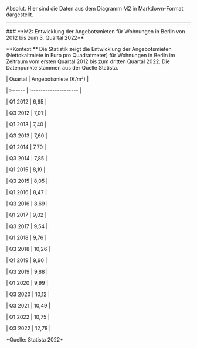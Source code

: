 Absolut. Hier sind die Daten aus dem Diagramm M2 in Markdown-Format dargestellt.



---



\### \*\*M2: Entwicklung der Angebotsmieten für Wohnungen in Berlin von 2012 bis zum 3. Quartal 2022\*\*



\*\*Kontext:\*\* Die Statistik zeigt die Entwicklung der Angebotsmieten (Nettokaltmiete in Euro pro Quadratmeter) für Wohnungen in Berlin im Zeitraum vom ersten Quartal 2012 bis zum dritten Quartal 2022. Die Datenpunkte stammen aus der Quelle Statista.



| Quartal | Angebotsmiete (€/m²) |

| :------ | :-------------------- |

| Q1 2012 | 6,65                  |

| Q3 2012 | 7,01                  |

| Q1 2013 | 7,40                  |

| Q3 2013 | 7,60                  |

| Q1 2014 | 7,70                  |

| Q3 2014 | 7,85                  |

| Q1 2015 | 8,19                  |

| Q3 2015 | 8,05                  |

| Q1 2016 | 8,47                  |

| Q3 2016 | 8,69                  |

| Q1 2017 | 9,02                  |

| Q3 2017 | 9,54                  |

| Q1 2018 | 9,76                  |

| Q3 2018 | 10,26                 |

| Q1 2019 | 9,90                  |

| Q3 2019 | 9,88                  |

| Q1 2020 | 9,99                  |

| Q3 2020 | 10,12                 |

| Q3 2021 | 10,49                 |

| Q1 2022 | 10,75                 |

| Q3 2022 | 12,78                 |



\*Quelle: Statista 2022\*

